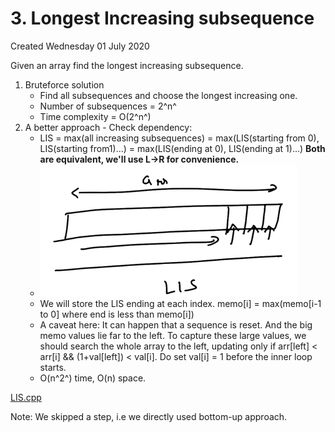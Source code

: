 # 3. Longest Increasing subsequence
Created Wednesday 01 July 2020

Given an array find the longest increasing subsequence.

1. Bruteforce solution
	* Find all subsequences and choose the longest increasing one.
	* Number of subsequences = 2^n^
	* Time complexity = O(2^n^)
2. A better approach - Check dependency:
	* LIS = max(all increasing subsequences) = max(LIS(starting from 0), LIS(starting from1)...) = max(LIS(ending at 0), LIS(ending at 1)...) **Both are equivalent, we'll use L->R for convenience.**
	* ![](./3._Longest_Increasing_subsequence/pasted_image.png)
	* We will store the LIS ending at each index. memo[i] = max(memo[i-1 to 0] where end is less than memo[i])
	* A caveat here: It can happen that a sequence is reset. And the big memo values lie far to the left. To capture these large values, we should search the whole array to the left, updating only if arr[left] < arr[i] && (1+val[left]) < val[i]. Do set val[i] = 1 before the inner loop starts.
	* O(n^2^) time, O(n) space.

[LIS.cpp](./3._Longest_Increasing_subsequence/LIS.cpp)

Note: We skipped a step, i.e we directly used bottom-up approach.


